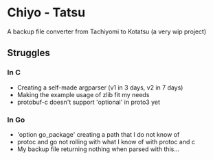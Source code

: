 # Chiyo - Tatsu

A backup file converter from Tachiyomi to Kotatsu (a very wip project)

## Struggles

### In C

-   Creating a self-made argparser (v1 in 3 days, v2 in 7 days)
-   Making the example usage of zlib fit my needs
-   protobuf-c doesn't support 'optional' in proto3 yet

### In Go

-   'option go_package' creating a path that I do not know of
-   protoc and go not rolling with what I know of with protoc and c
-   My backup file returning nothing when parsed with this...
